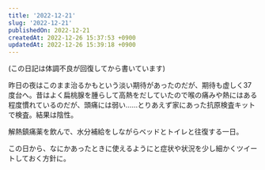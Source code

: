 ```yaml
---
title: '2022-12-21'
slug: '2022-12-21'
publishedOn: 2022-12-21
createdAt: 2022-12-26 15:37:53 +0900
updatedAt: 2022-12-26 15:39:18 +0900
---
```

(この日記は体調不良が回復してから書いています)

昨日の夜はこのまま治るかもという淡い期待があったのだが、期待も虚しく37度台へ。昔はよく扁桃腺を腫らして高熱をだしていたので喉の痛みや熱にはある程度慣れているのだが、頭痛には弱い……とりあえず家にあった抗原検査キットで検査。結果は陰性。

解熱鎮痛薬を飲んで、水分補給をしながらベッドとトイレと往復する一日。

この日から、なにかあったときに使えるようにと症状や状況を少し細かくツイートしておく方針に。
